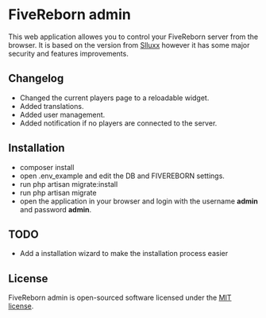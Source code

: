 # FiveReborn admin

This web application allowes you to control your FiveReborn server from the browser.
It is based on the version from [Slluxx](https://github.com/Slluxx/Fivereborn-Webmanager) however it has some major security and features improvements.

## Changelog

- Changed the current players page to a reloadable widget.
- Added translations.
- Added user management.
- Added notification if no players are connected to the server.

## Installation

- composer install
- open .env_example and edit the DB and FIVEREBORN settings.
- run php artisan migrate:install
- run php artisan migrate
- open the application in your browser and login with the username **admin** and password **admin**.

## TODO

- Add a installation wizard to make the installation process easier

## License

FiveReborn admin is open-sourced software licensed under the [MIT license](http://opensource.org/licenses/MIT).
